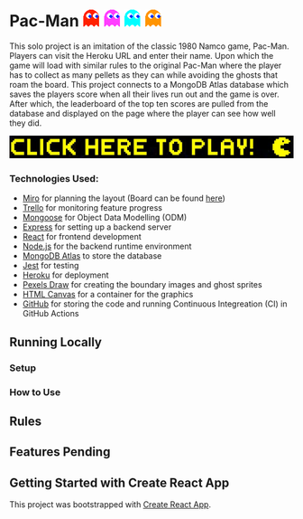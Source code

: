 # Pac-Man <img src="./client/public/images/redGhostRight.png"> <img src="./client/public/images/pinkGhostRight.png"> <img src="./client/public/images/cyanGhostRight.png"> <img src="./client/public/images/orangeGhostRight.png">

This solo project is an imitation of the classic 1980 Namco game, Pac-Man. Players can visit the Heroku URL and enter their name. Upon which the game will load with similar rules to the original Pac-Man where the player has to collect as many pellets as they can while avoiding the ghosts that roam the board. This project connects to a MongoDB Atlas database which saves the players score when all their lives run out and the game is over. After which, the leaderboard of the top ten scores are pulled from the database and displayed on the page where the player can see how well they did.

[<img src="./pacmanPlayButton.jpg">](https://pacman-clone.herokuapp.com/)

### Technologies Used:

- [Miro](https://miro.com/index/) for planning the layout (Board can be found [here](https://miro.com/app/board/uXjVOo0XLMk=/?share_link_id=344912241548))
- [Trello](https://trello.com/) for monitoring feature progress
- [Mongoose](https://mongoosejs.com/docs/) for Object Data Modelling (ODM)
- [Express](https://expressjs.com/) for setting up a backend server
- [React](https://reactjs.org/) for frontend development
- [Node.js](https://nodejs.org/en/) for the backend runtime environment
- [MongoDB Atlas](https://www.mongodb.com/atlas/database) to store the database
- [Jest](https://jestjs.io/) for testing
- [Heroku](https://www.heroku.com/) for deployment
- [Pexels Draw](https://apps.apple.com/us/app/pexels-draw/id1320744895?mt=12) for creating the boundary images and ghost sprites
- [HTML Canvas](https://www.w3schools.com/html/html5_canvas.asp) for a container for the graphics
- [GitHub](https://github.com/) for storing the code and running Continuous Integreation (CI) in GitHub Actions

## Running Locally

### Setup

### How to Use

## Rules

## Features Pending

## Getting Started with Create React App

This project was bootstrapped with [Create React App](https://github.com/facebook/create-react-app).
